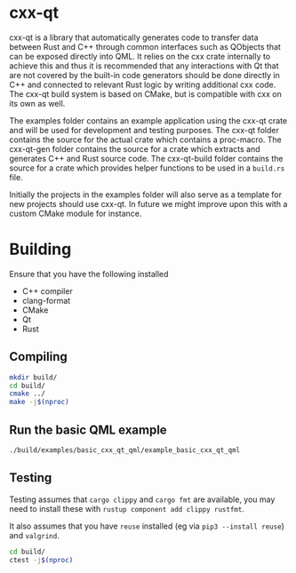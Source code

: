 <!--
SPDX-FileCopyrightText: 2021 Klarälvdalens Datakonsult AB, a KDAB Group company <info@kdab.com>
SPDX-FileContributor: Andrew Hayzen <andrew.hayzen@kdab.com>
SPDX-FileContributor: Gerhard de Clercq <gerhard.declercq@kdab.com>

SPDX-License-Identifier: MIT OR Apache-2.0
-->

# cxx-qt

cxx-qt is a library that automatically generates code to transfer data between Rust and C++ through common interfaces
such as QObjects that can be exposed directly into QML. It relies on the cxx crate internally to achieve this and thus
it is recommended that any interactions with Qt that are not covered by the built-in code generators should be done
directly in C++ and connected to relevant Rust logic by writing additional cxx code. The cxx-qt build system is based
on CMake, but is compatible with cxx on its own as well.

The examples folder contains an example application using the cxx-qt crate and will be used for development and testing
purposes. The cxx-qt folder contains the source for the actual crate which contains a proc-macro. The cxx-qt-gen folder
contains the source for a crate which extracts and generates C++ and Rust source code. The cxx-qt-build folder contains
the source for a crate which provides helper functions to be used in a `build.rs` file.

Initially the projects in the examples folder will also serve as a template for new projects should use cxx-qt.
In future we might improve upon this with a custom CMake module for instance.

# Building

Ensure that you have the following installed

  * C++ compiler
  * clang-format
  * CMake
  * Qt
  * Rust

## Compiling

```bash
mkdir build/
cd build/
cmake ../
make -j$(nproc)
```

## Run the basic QML example

```bash
./build/examples/basic_cxx_qt_qml/example_basic_cxx_qt_qml
```

## Testing

Testing assumes that `cargo clippy` and `cargo fmt` are available, you may need to install these with `rustup component add clippy rustfmt`.

It also assumes that you have `reuse` installed (eg via `pip3 --install reuse`) and `valgrind`.

```bash
cd build/
ctest -j$(nproc)
```

